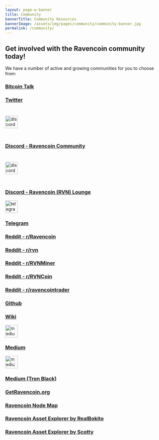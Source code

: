 ```yaml
---
layout: page-w-banner
title: Community
bannerTitle: Community Resources
bannerImage: /assets/img/pages/community/community-banner.jpg
permalink: /community/
---
```


<div class="page-content">
  <div class="wrapper text-center">
    <h2>Get involved with the Ravencoin community today!</h2>
    <p>We have a number of active and growing communities for you to choose from:</p>
    <div class="flex flex-wrap pt-16 pb-32 m-auto" style="max-width: 800px;">
      <div class="w-1/2 sm:w-1/4 mb-8">
        <a href="https://bitcointalk.org/index.php?topic=3238497" target="_blank">
          <div class="mb-6 py-4 px-5 inline-block rounded-full bg-grey hover:bg-grey-dark">
            <i class="zmdi zmdi-comments text-5xl text-white"></i>
          </div>
        </a>
        <h3><a href="https://bitcointalk.org/index.php?topic=3238497" target="_blank">Bitcoin Talk</a></h3>
      </div>
      <div class="w-1/2 sm:w-1/4 mb-8">
        <a href="https://twitter.com/ravencoin" target="_blank">
          <div class="mb-6 py-4 px-5 inline-block rounded-full bg-grey hover:bg-grey-dark">
            <i class="zmdi zmdi-twitter text-5xl text-white"></i>
          </div>
        </a>
        <h3><a href="https://twitter.com/ravencoin" target="_blank">Twitter</a></h3>
      </div>
      <div class="w-1/2 sm:w-1/4 mb-8">
        <a href="https://discord.gg/jn6uhur" target="_blank">
          <div class="mb-6 px-5 inline-block rounded-full bg-grey hover:bg-grey-dark" style="padding-top: 1.75em;padding-bottom: 1.75em;">
            <img style="width:40px;" src="{{"/assets/img/pages/community/discord.png"}}" alt="discord 1"/>
          </div>
        </a>
        <h3><a href="https://discord.gg/jn6uhur" target="_blank">Discord - Ravencoin Community</a></h3>
      </div>
      <div class="w-1/2 sm:w-1/4 mb-8">
        <a href="https://discord.gg/uh6PrWh" target="_blank">
          <div class="mb-6 px-5 inline-block rounded-full bg-grey hover:bg-grey-dark" style="padding-top: 1.75em;padding-bottom: 1.75em;">
            <img style="width:40px;" src="{{"/assets/img/pages/community/discord.png"}}" alt="discord 2"/>
          </div>
        </a>
        <h3><a href="https://discord.gg/fVymYST" target="_blank">Discord - Ravencoin (RVN) Lounge</a></h3>
      </div>
      <div class="w-1/2 sm:w-1/4 mb-8">
        <a href="https://t.me/RavencoinDev" target="_blank">
          <div class="mb-6 py-5 px-5 inline-block rounded-full bg-grey hover:bg-grey-dark">
            <img style="width:40px;" src="{{"/assets/img/pages/community/telegram.png"}}" alt="telegram"/>
          </div>
        </a>
        <h3><a href="https://t.me/RavencoinDev" target="_blank">Telegram</a></h3>
      </div>
      <div class="w-1/2 sm:w-1/4 mb-8">
        <a href="https://www.reddit.com/r/Ravencoin/" target="_blank">
          <div class="mb-6 py-4 px-5 inline-block rounded-full bg-grey hover:bg-grey-dark">
            <i class="zmdi zmdi-reddit text-5xl text-white"></i>
          </div>
        </a>
        <h3><a href="https://www.reddit.com/r/Ravencoin/" target="_blank">Reddit - r/Ravencoin</a></h3>
      </div>
      <div class="w-1/2 sm:w-1/4 mb-8">
        <a href="https://www.reddit.com/r/rvn/" target="_blank">
          <div class="mb-6 py-4 px-5 inline-block rounded-full bg-grey hover:bg-grey-dark">
            <i class="zmdi zmdi-reddit text-5xl text-white"></i>
          </div>
        </a>
        <h3><a href="https://www.reddit.com/r/rvn/" target="_blank">Reddit - r/rvn</a></h3>
      </div>
      <div class="w-1/2 sm:w-1/4 mb-8">
        <a href="https://www.reddit.com/r/RVNMiner/" target="_blank">
          <div class="mb-6 py-4 px-5 inline-block rounded-full bg-grey hover:bg-grey-dark">
            <i class="zmdi zmdi-reddit text-5xl text-white"></i>
          </div>
        </a>
        <h3><a href="https://www.reddit.com/r/RVNMiner/" target="_blank">Reddit - r/RVNMiner</a></h3>
      </div>
      <div class="w-1/2 sm:w-1/4 mb-8">
        <a href="https://www.reddit.com/r/RVNCoin/" target="_blank">
          <div class="mb-6 py-4 px-5 inline-block rounded-full bg-grey hover:bg-grey-dark">
            <i class="zmdi zmdi-reddit text-5xl text-white"></i>
          </div>
        </a>
        <h3><a href="https://www.reddit.com/r/RVNCoin/" target="_blank">Reddit - r/RVNCoin</a></h3>
      </div>
      <div class="w-1/2 sm:w-1/4 mb-8">
        <a href="https://www.reddit.com/r/ravencointrader/" target="_blank">
          <div class="mb-6 py-4 px-5 inline-block rounded-full bg-grey hover:bg-grey-dark">
            <i class="zmdi zmdi-reddit text-5xl text-white"></i>
          </div>
        </a>
        <h3><a href="https://www.reddit.com/r/ravencointrader/" target="_blank">Reddit - r/ravencointrader</a></h3>
      </div>
      <div class="w-1/2 sm:w-1/4 mb-8">
        <a href="https://github.com/RavenProject/Ravencoin" target="_blank">
          <div class="mb-6 py-4 px-5 inline-block rounded-full bg-grey hover:bg-grey-dark">
            <i class="zmdi zmdi-github text-5xl text-white"></i>
          </div>
        </a>
        <h3><a href="https://github.com/RavenProject/Ravencoin" target="_blank">Github</a></h3>
      </div>
      <div class="w-1/2 sm:w-1/4 mb-8">
        <a href="https://raven.wiki/wiki/Ravencoin_Wiki" target="_blank">
          <div class="mb-6 py-4 px-5 inline-block rounded-full bg-grey hover:bg-grey-dark">
            <i class="zmdi zmdi-wikipedia text-5xl text-white"></i>
          </div>
        </a>
        <h3><a href="https://raven.wiki/wiki/Ravencoin_Wiki" target="_blank">Wiki</a></h3>
      </div>
      <div class="w-1/2 sm:w-1/4 mb-8">
        <a href="https://medium.com/@ravencoin" target="_blank">
          <div class="mb-6 py-6 px-5 inline-block rounded-full bg-grey hover:bg-grey-dark">
            <img style="width:40px;" src="{{"/assets/img/pages/community/medium.png"}}" alt="medium"/>
          </div>
        </a>
        <h3><a href="https://medium.com/@ravencoin" target="_blank">Medium</a></h3>
      </div>
      <div class="w-1/2 sm:w-1/4 mb-8">
        <a href="https://medium.com/@tronblack" target="_blank">
          <div class="mb-6 py-6 px-5 inline-block rounded-full bg-grey hover:bg-grey-dark">
            <img style="width:40px;" src="{{"/assets/img/pages/community/medium.png"}}" alt="medium"/>
          </div>
        </a>
        <h3><a href="https://medium.com/@tronblack" target="_blank">Medium (Tron Black)</a></h3>
      </div>
      <div class="w-1/2 sm:w-1/4 mb-8">
        <a href="https://getravencoin.org/" target="_blank">
          <div class="mb-6 py-4 px-5 inline-block rounded-full bg-grey hover:bg-grey-dark">
            <i class="zmdi zmdi-comments text-5xl text-white"></i>
          </div>
        </a>
        <h3><a href="https://getravencoin.org/" target="_blank">GetRavencoin.org</a></h3>
      </div>
      <div class="w-1/2 sm:w-1/4 mb-8">
        <a href="http://www.ravennodes.com/" target="_blank">
          <div class="mb-6 py-4 px-5 inline-block rounded-full bg-grey hover:bg-grey-dark">
            <i class="zmdi zmdi-chart text-5xl text-white"></i>
          </div>
        </a>
        <h3><a href="http://www.ravennodes.com/" target="_blank">Ravencoin Node Map</a></h3>
      </div>
      <div class="w-1/2 sm:w-1/4 mb-8">
        <a href="https://www.assetsexplorer.com/" target="_blank">
          <div class="mb-6 py-4 px-5 inline-block rounded-full bg-grey hover:bg-grey-dark">
            <i class="zmdi zmdi-view-list-alt text-5xl text-white"></i>
          </div>
        </a>
        <h3><a href="https://www.assetsexplorer.com/" target="_blank">Ravencoin Asset Explorer by RealBokito</a></h3>
      </div>
      <div class="w-1/2 sm:w-1/4 mb-8">
        <a href="https://ravencoin.asset-explorer.net/" target="_blank">
          <div class="mb-6 py-4 px-5 inline-block rounded-full bg-grey hover:bg-grey-dark">
            <i class="zmdi zmdi-view-list-alt text-5xl text-white"></i>
          </div>
        </a>
        <h3><a href="https://ravencoin.asset-explorer.net/" target="_blank">Ravencoin Asset Explorer by Scotty</a></h3>
      </div>
    </div>
  </div>
</div>
